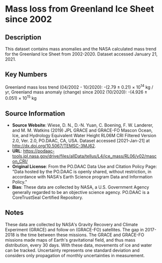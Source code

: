 
# Mass loss from Greenland Ice Sheet since 2002

## Description
This dataset contains mass anomalies and the NASA calculated mass trend for the Greenland Ice Sheet from 2002-2020. Dataset accessed January 21, 2021.

## Key Numbers
Greenland mass loss trend (04/2002 - 10/2020): -(2.79 ± 0.21) &times; 10<sup>14</sup> kg / yr,
Greenland mass anomaly (change) since 2002 (10/2020): -(4.926 ± 0.051) &times; 10<sup>15</sup> kg

## Source Information
* **Source Website**: Wiese, D. N., D.-N. Yuan, C. Boening, F. W. Landerer, and M. M. Watkins (2019) JPL GRACE and GRACE-FO Mascon Ocean, Ice, and Hydrology Equivalent Water Height RL06M CRI Filtered Version 2.0, Ver. 2.0, PO.DAAC, CA, USA. Dataset accessed [2021-Jan-21] at http://dx.doi.org/10.5067/TEMSC-3MJ62.
* **URL**: https://podaac-tools.jpl.nasa.gov/drive/files/allData/tellus/L4/ice_mass/RL06/v02/mascon_CRI/
* **Original License**: From the PO.DAAC Data Use and Citation Policy Page: "Data hosted by the PO.DAAC is openly shared, without restriction, in accordance with NASA's Earth Science program Data and Information Policy."
* **Bias**: These data are collected by NASA, a U.S. Government Agency generally regarded to be an objective science agency. PO.DAAC is a CoreTrustSeal Certified Repository.

## Notes
These data are collected by NASA's Gravity Recovery and Climate Experiment (GRACE) and follow on (GRACE-FO) satellites. The gap in 2017-2018 is the time between these missions. The GRACE and GRACE-FO missions made maps of Earth's gravitational field, and thus mass distribution, every 30 days. With these data, movements of ice and water can be tracked. Uncertainty represents one standard deviation and considers only propagation of monthly uncertainties in measurement.
